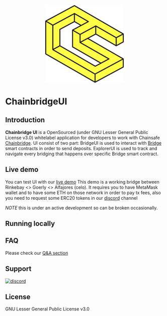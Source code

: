 <p align="center"><a href="https://https://chainsafe.io/"><img width="250" title="Chainbridge UI" src='assets/chainsafe_logo.png'/></a></p>

# ChainbridgeUI

## Introduction
**Chainbridge UI** is a OpenSourced (under GNU Lesser General Public License v3.0) whitelabel application for developers
to work with Chainsafe [Chainbridge](https://github.com/ChainSafe/chainbridge-core). UI consist of two part:
BridgeUI is used to interact with [Bridge](https://github.com/chainsafe/chainbridge-solidity) smart contracts
in order to send deposits.
ExplorerUI is used to track and navigate every bridging that happens over specific Bridge smart contract.

## Live demo
You can test UI with our [live demo](52.73.103.2)
This demo is a working bridge between Rinkebay <> Goerly <> Alfajores (celo).
It requires you to have MetaMask wallet and to have some ETH on those network in order to pay tx fees, also you need to request some ERC20 tokens in our [discord](https://discord.gg/ykXsJKfhgq) channel

*NOTE* this is under an active development so can be broken occasionally.

## Running locally

## FAQ
Please check our [Q&A section](https://github.com/ChainSafe/chainbridge-ui/discussions/categories/q-a)

## Support
<a href="https://discord.gg/ykXsJKfhgq">
  <img alt="discord" src="https://img.shields.io/discord/593655374469660673?label=Discord&logo=discord&style=flat" />
</a>

## License
GNU Lesser General Public License v3.0
